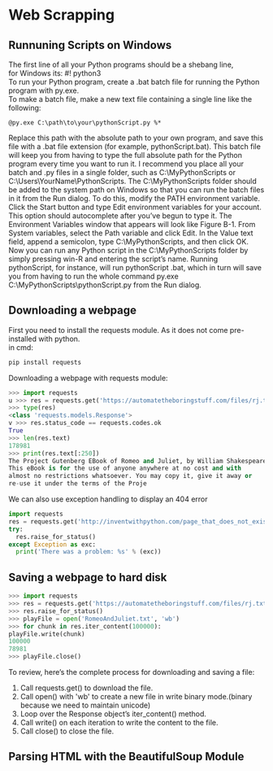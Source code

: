 Web Scrapping
===============================

Runnuning Scripts on Windows
--------
The first line of all your Python programs should be a shebang line,              
for Windows its: #! python3                                         
To run your Python program, create a .bat batch file for running the Python program with py.exe.                      
To make a batch file, make a new text file containing a single line like the following:

```batch
@py.exe C:\path\to\your\pythonScript.py %*
```
Replace this path with the absolute path to your own program, and
save this file with a .bat file extension (for example, pythonScript.bat). This
batch file will keep you from having to type the full absolute path for the
Python program every time you want to run it. I recommend you place
all your batch and .py files in a single folder, such as C:\MyPythonScripts or
C:\Users\YourName\PythonScripts.
The C:\MyPythonScripts folder should be added to the system path on
Windows so that you can run the batch files in it from the Run dialog. To
do this, modify the PATH environment variable. Click the Start button and
type Edit environment variables for your account. This option should autocomplete
after you’ve begun
to type it. The Environment
Variables window that appears
will look like Figure B-1.
From System variables,
select the Path variable and
click Edit. In the Value text
field, append a semicolon,
type C:\MyPythonScripts,
and then click OK. Now you
can run any Python script in
the C:\MyPythonScripts folder
by simply pressing win-R and
entering the script’s name.
Running pythonScript, for
instance, will run pythonScript
.bat, which in turn will save
you from having to run the
whole command py.exe C:\MyPythonScripts\pythonScript.py
from the Run dialog.


Downloading a webpage
--------
First you need to install the requests module. As it does not come pre-installed with python.   
in cmd: 
```cmd
pip install requests
```
Downloading a webpage with requests module:
```python
>>> import requests
u >>> res = requests.get('https://automatetheboringstuff.com/files/rj.txt')
>>> type(res)
<class 'requests.models.Response'>
v >>> res.status_code == requests.codes.ok
True
>>> len(res.text)
178981
>>> print(res.text[:250])
The Project Gutenberg EBook of Romeo and Juliet, by William Shakespeare
This eBook is for the use of anyone anywhere at no cost and with
almost no restrictions whatsoever. You may copy it, give it away or
re-use it under the terms of the Proje
```

We can also use exception handling to display an 404 error    
```python
import requests
res = requests.get('http://inventwithpython.com/page_that_does_not_exist')
try:
  res.raise_for_status()
except Exception as exc:
  print('There was a problem: %s' % (exc))
```


Saving a webpage to hard disk
--------

```python
>>> import requests
>>> res = requests.get('https://automatetheboringstuff.com/files/rj.txt')
>>> res.raise_for_status()
>>> playFile = open('RomeoAndJuliet.txt', 'wb')
>>> for chunk in res.iter_content(100000):
playFile.write(chunk)
100000
78981
>>> playFile.close()
```
To review, here’s the complete process for downloading and saving a file:
1. Call requests.get() to download the file.
2. Call open() with 'wb' to create a new file in write binary mode.(binary because we need to maintain unicode)
3. Loop over the Response object’s iter_content() method.
4. Call write() on each iteration to write the content to the file.
5. Call close() to close the file.


Parsing HTML with the BeautifulSoup Module
--------
